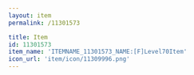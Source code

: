 ```yaml
---
layout: item
permalink: /11301573

title: Item
id: 11301573
item_name: 'ITEMNAME_11301573_NAME:[F]Level70Item'
icon_url: 'item/icon/11309996.png'
---
```


